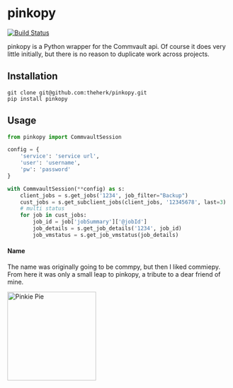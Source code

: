 pinkopy
=======

[![Build Status](https://travis-ci.org/theherk/pinkopy.svg)](https://travis-ci.org/theherk/pinkopy)

pinkopy is a Python wrapper for the Commvault api. Of course it does very little initially, but there is no reason to duplicate work across projects.

Installation
------------

    git clone git@github.com:theherk/pinkopy.git
    pip install pinkopy

Usage
-----

```python
from pinkopy import CommvaultSession

config = {
    'service': 'service url',
    'user': 'username',
    'pw': 'password'
}

with CommvaultSession(**config) as s:
    client_jobs = s.get_jobs('1234', job_filter="Backup")
    cust_jobs = s.get_subclient_jobs(client_jobs, '12345678', last=3)
    # multi status
    for job in cust_jobs:
        job_id = job['jobSummary']['@jobId']
        job_details = s.get_job_details('1234', job_id)
        job_vmstatus = s.get_job_vmstatus(job_details)
```

#### Name

The name was originally going to be commpy, but then I liked commiepy. From here it was only a small leap to pinkopy, a tribute to a dear friend of mine.

<img src="http://i.imgur.com/gAs94pn.png" alt="Pinkie Pie" width="200">

